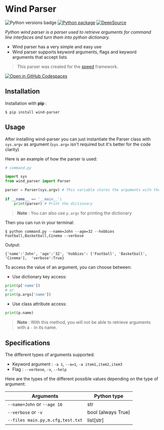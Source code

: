 # Wind Parser 
![Python versions badge](https://img.shields.io/pypi/pyversions/wind-parser) [![Python package](https://github.com/anthonyraf/wind-parser/actions/workflows/python-package.yml/badge.svg?branch=main)](https://github.com/anthonyraf/wind-parser/actions/workflows/python-package.yml) [![DeepSource](https://deepsource.io/gh/anthonyraf/wind-parser.svg/?label=active+issues&show_trend=true&token=_GxN7KijEstuTXJ7QC8Q0vGb)](https://deepsource.io/gh/anthonyraf/wind-parser/?ref=repository-badge)

*Python wind parser is a parser used to retrieve arguments for command line interfaces and turn them into python dictionary.*

- Wind parser has a very simple and easy use
- Wind parser supports keyword arguments, flags and keyword arguments that accept lists
> This parser was created for the [speed](https://github.com/anthonyraf/speed-cli) framework.

[![Open in GitHub Codespaces](https://github.com/codespaces/badge.svg)](https://github.com/codespaces/anthonyraf-cautious-space-xylophone-gv6v9pj9xq5hrqg)
## Installation

Installation with **pip** : 

    $ pip install wind-parser
    
## Usage

After installing wind-parser you can just instantiate the Parser class with `sys.argv` as argument (`sys.argv` isn't required but it's better for the code clarity)

Here is an example of how the parser is used:
```python
# command.py

import sys
from wind_parser import Parser

parser = Parser(sys.argv) # This variable stores the arguments with their values in a python dictionary
 
if __name__ == '__main__':
    print(parser) # Print the dictionary
```
> **Note**
> : You can also use `p.args` for printing the dictionary


Then you can run in your terminal:
    
    $ python command.py --name=John --age=32 --hobbies Football,Basketball,Cinema --verbose
Output:

    {'name':'John', 'age':'32', 'hobbies': ['Football', 'Basketball', 'Cinema'],  'verbose':True}
To access the value of an argument, you can choose between:

- Use dictionary key access: 
```python
print(p['name'])
# or
print(p.args['name'])
```
- Use class attribute access:
```python
print(p.name)
```
> **Note**
> : With this method, you will not be able to retrieve arguments with a `-` in its name.

## Specifications
The different types of arguments supported:

- Keyword argument : `-a 1`, `--a=1`, `-a item1,item2,item3`
- Flag : `--verbose`, `-v`, `--help`


Here are the types of the different possible values depending on the type of argument:

| Arguments | Python type|
|-----------|-----|
|`--name=John` or `--age 16`| str |
|`--verbose` or `-v` | bool (always True) |
|`--files main.py,m.cfg,test.txt` | list[str]

